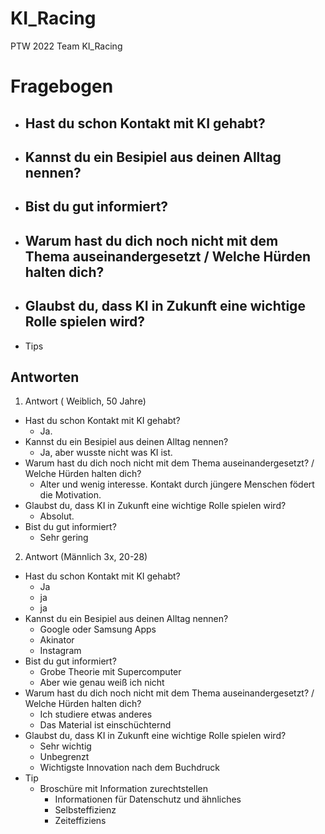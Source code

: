 # KI_Racing
PTW 2022 Team KI_Racing 

# Fragebogen

- Hast du schon Kontakt mit KI gehabt?
  - 
- Kannst du ein Besipiel aus deinen Alltag nennen?
  - 
- Bist du gut informiert?
  - 
- Warum hast du dich noch nicht mit dem Thema auseinandergesetzt / Welche Hürden halten dich?
  - 
- Glaubst du, dass KI in Zukunft eine wichtige Rolle spielen wird?
  -  
- Tips 


## Antworten

 1. Antwort ( Weiblich, 50 Jahre)
  - Hast du schon Kontakt mit KI gehabt?
    - Ja.
  - Kannst du ein Besipiel aus deinen Alltag nennen?
    - Ja, aber wusste nicht was KI ist.
  - Warum hast du dich noch nicht mit dem Thema auseinandergesetzt? / Welche Hürden halten dich?
    - Alter und wenig interesse. Kontakt durch jüngere Menschen födert die Motivation. 
  - Glaubst du, dass KI in Zukunft eine wichtige Rolle spielen wird?
    - Absolut. 
  - Bist du gut informiert?
    - Sehr gering 
  

2. Antwort (Männlich 3x, 20-28)
  - Hast du schon Kontakt mit KI gehabt?
    - Ja 
    - ja 
    - ja 
  - Kannst du ein Besipiel aus deinen Alltag nennen?
    - Google oder Samsung Apps
    - Akinator
    - Instagram
  -  Bist du gut informiert?
     - Grobe Theorie mit Supercomputer 
     - Aber wie genau weiß ich nicht
  - Warum hast du dich noch nicht mit dem Thema auseinandergesetzt? / Welche Hürden halten dich?
    - Ich studiere etwas anderes
    - Das Material ist einschüchternd 
  - Glaubst du, dass KI in Zukunft eine wichtige Rolle spielen wird?
    -  Sehr wichtig
    -  Unbegrenzt
    -  Wichtigste Innovation nach dem Buchdruck  
  - Tip 
    - Broschüre mit Information zurechtstellen
      - Informationen für Datenschutz und ähnliches 
      - Selbsteffizienz 
      - Zeiteffiziens
